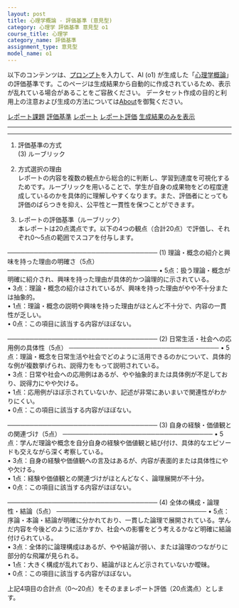 ```yaml
---
layout: post
title: 心理学概論 - 評価基準 (意見型)
category: 心理学 評価基準 意見型 o1
course_title: 心理学
category_name: 評価基準
assignment_type: 意見型
model_name: o1
---
```


以下のコンテンツは、[プロンプト](https://github.com/takedatoshiyuki/synthetic_assignments/tree/main/generated/心理学/o1/prompt_評価基準-意見型.md)を入力して、AI (o1) が生成した「[心理学概論](/contents/心理学/)」の評価基準です。このページは生成結果から自動的に作成されているため、表示が乱れている場合があることをご容赦ください。
データセット作成の目的と利用上の注意および生成の方法については[About](/About)を御覧ください。

[レポート課題](../レポート課題-意見型)
[評価基準](../評価基準-意見型)
[レポート](../レポート-意見型)
[レポート評価](../レポート評価-意見型)
[生成結果のみを表示](https://github.com/takedatoshiyuki/synthetic_assignments/tree/main/generated/心理学/o1/評価基準-意見型.md)
  

***
***
  
1. 評価基準の方式  
(3) ルーブリック  

2. 方式選択の理由  
レポートの内容を複数の観点から総合的に判断し、学習到達度を可視化するためです。ルーブリックを用いることで、学生が自身の成果物をどの程度達成しているのかを具体的に理解しやすくなります。また、評価者にとっても評価のばらつきを抑え、公平性と一貫性を保つことができます。

3. レポートの評価基準（ルーブリック）  
本レポートは20点満点です。以下の4つの観点（合計20点）で評価し、それぞれ0～5点の範囲でスコアを付与します。

──────────────────────────────────
(1) 理論・概念の紹介と興味を持った理由の明確さ（5点）
──────────────────────────────────
• 5点：扱う理論・概念が明確に紹介され、興味を持った理由が具体的かつ論理的に示されている。  
• 3点：理論・概念の紹介はされているが、興味を持った理由がやや不十分または抽象的。  
• 1点：理論・概念の説明や興味を持った理由がほとんど不十分で、内容の一貫性が乏しい。  
• 0点：この項目に該当する内容がほぼない。  

──────────────────────────────────
(2) 日常生活・社会への応用例の具体性（5点）
──────────────────────────────────
• 5点：理論・概念を日常生活や社会でどのように活用できるのかについて、具体的な例が複数挙げられ、説得力をもって説明されている。  
• 3点：日常や社会への応用例はあるが、やや抽象的または具体例が不足しており、説得力にやや欠ける。  
• 1点：応用例がほぼ示されていないか、記述が非常にあいまいで関連性がわかりにくい。  
• 0点：この項目に該当する内容がほぼない。  

──────────────────────────────────
(3) 自身の経験・価値観との関連づけ（5点）
──────────────────────────────────
• 5点：学んだ理論や概念を自分自身の経験や価値観と結び付け、具体的なエピソードも交えながら深く考察している。  
• 3点：自身の経験や価値観への言及はあるが、内容が表面的または具体性にやや欠ける。  
• 1点：経験や価値観との関連づけがほとんどなく、論理展開が不十分。  
• 0点：この項目に該当する内容がほぼない。  

──────────────────────────────────
(4) 全体の構成・論理性・結論（5点）
──────────────────────────────────
• 5点：序論・本論・結論が明確に分かれており、一貫した論理で展開されている。学んだ内容を今後どのように活かすか、社会への影響をどう考えるかなど明確に結論付けられている。  
• 3点：全体的に論理構成はあるが、やや結論が弱い、または論理のつながりに部分的な飛躍が見られる。  
• 1点：大きく構成が乱れており、結論がほとんど示されていないか曖昧。  
• 0点：この項目に該当する内容がほぼない。  

上記4項目の合計点（0～20点）をそのままレポート評価（20点満点）とします。

